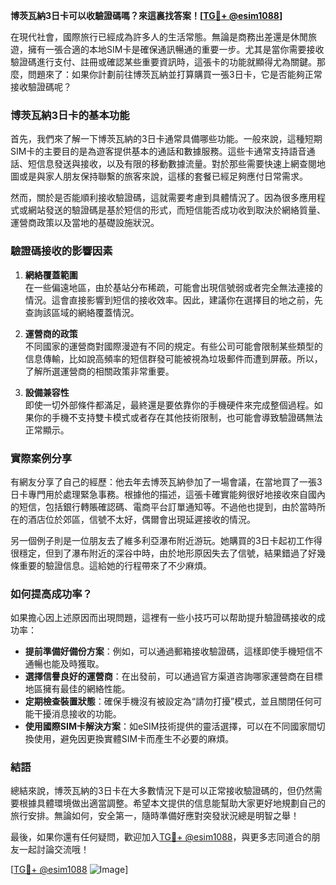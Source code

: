 **博茨瓦納3日卡可以收驗證碼嗎？來這裏找答案！[[TG💪+ @esim1088](https://t.me/s/esim1088)]**

在現代社會，國際旅行已經成為許多人的生活常態。無論是商務出差還是休閒旅遊，擁有一張合適的本地SIM卡是確保通訊暢通的重要一步。尤其是當你需要接收驗證碼進行支付、註冊或確認某些重要資訊時，這張卡的功能就顯得尤為關鍵。那麼，問題來了：如果你計劃前往博茨瓦納並打算購買一張3日卡，它是否能夠正常接收驗證碼呢？

### 博茨瓦納3日卡的基本功能

首先，我們來了解一下博茨瓦納的3日卡通常具備哪些功能。一般來說，這種短期SIM卡的主要目的是為遊客提供基本的通話和數據服務。這些卡通常支持語音通話、短信息發送與接收，以及有限的移動數據流量。對於那些需要快速上網查閱地圖或是與家人朋友保持聯繫的旅客來說，這樣的套餐已經足夠應付日常需求。

然而，關於是否能順利接收驗證碼，這就需要考慮到具體情況了。因為很多應用程式或網站發送的驗證碼是基於短信的形式，而短信能否成功收到取決於網絡質量、運營商政策以及當地的基礎設施狀況。

### 驗證碼接收的影響因素

1. **網絡覆蓋範圍**  
   在一些偏遠地區，由於基站分布稀疏，可能會出現信號弱或者完全無法連接的情況。這會直接影響到短信的接收效率。因此，建議你在選擇目的地之前，先查詢該區域的網絡覆蓋情況。

2. **運營商的政策**  
   不同國家的運營商對國際漫遊有不同的規定。有些公司可能會限制某些類型的信息傳輸，比如說高頻率的短信群發可能被視為垃圾郵件而遭到屏蔽。所以，了解所選運營商的相關政策非常重要。

3. **設備兼容性**  
   即使一切外部條件都滿足，最終還是要依靠你的手機硬件來完成整個過程。如果你的手機不支持雙卡模式或者存在其他技術限制，也可能會導致驗證碼無法正常顯示。

### 實際案例分享

有網友分享了自己的經歷：他去年去博茨瓦納參加了一場會議，在當地買了一張3日卡專門用於處理緊急事務。根據他的描述，這張卡確實能夠很好地接收來自國內的短信，包括銀行轉賬確認碼、電商平台訂單通知等。不過他也提到，由於當時所在的酒店位於郊區，信號不太好，偶爾會出現延遲接收的情況。

另一個例子則是一位朋友去了維多利亞瀑布附近游玩。她購買的3日卡起初工作得很穩定，但到了瀑布附近的深谷中時，由於地形原因失去了信號，結果錯過了好幾條重要的驗證信息。這給她的行程帶來了不少麻煩。

### 如何提高成功率？

如果擔心因上述原因而出現問題，這裡有一些小技巧可以帮助提升驗證碼接收的成功率：

- **提前準備好備份方案**：例如，可以通過郵箱接收驗證碼，這樣即使手機短信不通暢也能及時獲取。
- **選擇信譽良好的運營商**：在出發前，可以通過官方渠道咨詢哪家運營商在目標地區擁有最佳的網絡性能。
- **定期檢查裝置狀態**：確保手機沒有被設定為“請勿打擾”模式，並且關閉任何可能干擾消息接收的功能。
- **使用國際SIM卡解決方案**：如eSIM技術提供的靈活選擇，可以在不同國家間切換使用，避免因更換實體SIM卡而產生不必要的麻煩。

### 結語

總結來說，博茨瓦納的3日卡在大多數情況下是可以正常接收驗證碼的，但仍然需要根據具體環境做出適當調整。希望本文提供的信息能幫助大家更好地規劃自己的旅行安排。無論如何，安全第一，隨時準備好應對突發狀況總是明智之舉！

最後，如果你還有任何疑問，歡迎加入[TG💪+ @esim1088](https://t.me/s/esim1088)，與更多志同道合的朋友一起討論交流哦！

[[TG💪+ @esim1088](https://t.me/s/esim1088) ![Image](https://i.postimg.cc/4NQfJmqS/Snipaste-2025-05-13-00-14-12.png)]